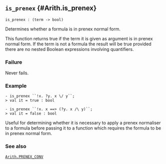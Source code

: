 ## `is_prenex` {#Arith.is_prenex}


```
is_prenex : (term -> bool)
```



Determines whether a formula is in prenex normal form.


This function returns true if the term it is given as argument is in prenex
normal form. If the term is not a formula the result will be true provided
there are no nested Boolean expressions involving quantifiers.

### Failure

Never fails.

### Example

    
    - is_prenex ``!x. ?y. x \/ y``;
    > val it = true : bool
    
    - is_prenex ``!x. x ==> (?y. x /\ y)``;
    > val it = false : bool
    


Useful for determining whether it is necessary to apply a prenex normaliser to
a formula before passing it to a function which requires the formula to be in
prenex normal form.

### See also

[`Arith.PRENEX_CONV`](#Arith.PRENEX_CONV)

